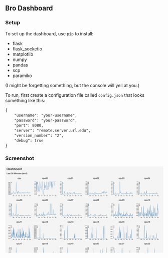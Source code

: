 ## Bro Dashboard

### Setup 

To set up the dashboard, use `pip` to install:
- flask
- flask_socketio
- matplotlib
- numpy
- pandas
- scp
- paramiko

(I might be forgetting something, but the console will yell at you.)

To run, first create a configuration file called `config.json` that looks something like this:

```
{
	"username": "your-username",
	"password": "your-password",
	"port": 8080,
	"server": "remote.server.url.edu",
	"version_number": "2",
	"debug": true
}
```

### Screenshot

![screenshot](https://raw.githubusercontent.com/UVA-High-Speed-Networks/network-monitoring-dashboard/master/dashboard-screenshot.png)